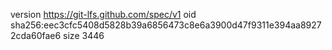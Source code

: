 version https://git-lfs.github.com/spec/v1
oid sha256:eec3cfc5408d5828b39a6856473c8e6a3900d47f9311e394aa89272cda60fae6
size 3446
